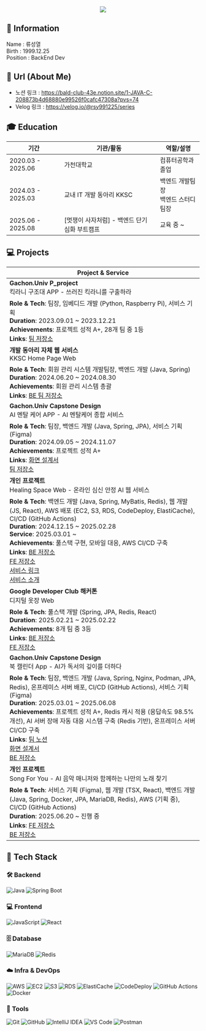 <div align= "center">
    <img src="https://capsule-render.vercel.app/api?type=waving&color=70f0ee&height=180&text=Problem%20Solver&animation=&fontColor=ffffff&fontSize=70" />
    </div>
    
## 🪪 Information
Name : 류성열    
Birth : 1999.12.25      
Position : BackEnd Dev      

## 📜 Url (About Me)
* 노션 링크 : https://bald-club-43e.notion.site/1-JAVA-C-208873b4d68880e99526f0cafc47308a?pvs=74  
* Velog 링크 : https://velog.io/@rsy991225/series

## 🎓 Education

| 기간 | 기관/활동 | 역할/설명 |
|------|---------|---------|
| 2020.03 - 2025.06 | 가천대학교  | 컴퓨터공학과 졸업 |
| 2024.03 - 2025.03 | 교내 IT 개발 동아리 KKSC | 백엔드 개발팀장 <br> 백엔드 스터디 팀장  |
| 2025.06 - 2025.08 | [멋쟁이 사자처럼] - 백엔드 단기 심화 부트캠프 | 교육 중 ~ |

## 💻 Projects

| Project & Service |
|------------------|
| **Gachon.Univ P_project**<br>킥라니 구조대 APP - 쓰러진 킥라니를 구출하라 |
| **Role & Tech**: 팀장, 임베디드 개발 (Python, Raspberry Pi), 서비스 기획 <br>**Duration**: 2023.09.01 ~ 2023.12.21 <br>**Achievements**: 프로젝트 성적 A+, 28개 팀 중 1등 <br>**Links**: [팀 저장소](https://github.com/passionryu/Automatic-Reporting-App-AIOT-project) |
| **개발 동아리 자체 웹 서비스**<br>KKSC Home Page Web |
| **Role & Tech**: 회원 관리 시스템 개발팀장, 백엔드 개발 (Java, Spring) <br>**Duration**: 2024.06.20 ~ 2024.08.30 <br>**Achievements**: 회원 관리 시스템 총괄 <br>**Links**: [BE 팀 저장소](https://github.com/passionryu/StudentClub-WebPage) |
| **Gachon.Univ Capstone Design**<br>AI 멘탈 케어 APP - AI 멘탈케어 종합 서비스 |
| **Role & Tech**: 팀장, 백엔드 개발 (Java, Spring, JPA), 서비스 기획 (Figma)<br>**Duration**: 2024.09.05 ~ 2024.11.07 <br>**Achievements**: 프로젝트 성적 A+ <br>**Links**: [화면 설계서](https://www.figma.com/design/N4NhMHsOaF8D7UD4v5BB2k/Untitled?t=kKi8mY0w6a20eyZM-0)<br>[팀 저장소](https://github.com/passionryu/Chat_Bot) |
| **개인 프로젝트**<br>Healing Space Web - 온라인 심신 안정 AI 웹 서비스 |
| **Role & Tech**: 백엔드 개발 (Java, Spring, MyBatis, Redis), 웹 개발 (JS, React), AWS 배포 (EC2, S3, RDS, CodeDeploy, ElastiCache), CI/CD (GitHub Actions) <br>**Duration**: 2024.12.15 ~ 2025.02.28 <br>**Service**: 2025.03.01 ~ <br>**Achievements**: 풀스택 구현, 모바일 대응, AWS CI/CD 구축 <br>**Links**: [BE 저장소](https://github.com/passionryu/Healing-Space-Back)<br>[FE 저장소](https://github.com/passionryu/Healing-Space-Front)<br>[서비스 링크](http://healing-space-front.s3-website.ap-northeast-2.amazonaws.com)<br>[서비스 소개](https://furtive-bard-509.notion.site/Healing-Space-Web-Service-14c83cc537b6801d92e8ec47ccfab4ab?pvs=4) |
| **Google Developer Club 해커톤**<br>디지털 옷장 Web |
| **Role & Tech**: 풀스택 개발 (Spring, JPA, Redis, React) <br>**Duration**: 2025.02.21 ~ 2025.02.22 <br>**Achievements**: 8개 팀 중 3등 <br>**Links**: [BE 저장소](https://github.com/passionryu/3rdwagle-team6-back)<br>[FE 저장소](https://github.com/passionryu/3rdwagle-team6-front) |
| **Gachon.Univ Capstone Design**<br>북 캘린더 App - AI가 독서의 깊이를 더하다 |
| **Role & Tech**: 팀장, 백엔드 개발 (Java, Spring, Nginx, Podman, JPA, Redis), 온프레미스 서버 배포, CI/CD (GitHub Actions), 서비스 기획 (Figma)<br>**Duration**: 2025.03.01 ~ 2025.06.08 <br>**Achievements**: 프로젝트 성적 A+, Redis 캐시 적용 (응답속도 98.5% 개선), AI 서버 장애 자동 대응 시스템 구축 (Redis 기반), 온프레미스 서버 CI/CD 구축 <br>**Links**: [팀 노션](https://www.notion.so/25-1-AI-1a5bc068c52d80d987b7cc07674b0269?pvs=4)<br>[화면 설계서](https://www.figma.com/design/ndspvub92U64eh9J2MDZSV/Untitled?node-id=0-1&p=f&t=kKi8mY0w6a20eyZM-0)<br>[BE 저장소](https://github.com/passionryu/BookCalendarServer) |
| **개인 프로젝트**<br>Song For You - AI 음악 매니저와 함께하는 나만의 노래 찾기 |
| **Role & Tech**: 서비스 기획 (Figma), 웹 개발 (TSX, React), 백엔드 개발 (Java, Spring, Docker, JPA, MariaDB, Redis), AWS (기획 중), CI/CD (GitHub Actions)<br>**Duration**: 2025.06.20 ~ 진행 중 <br>**Links**: [FE 저장소](https://github.com/passionryu/SongForYou-UserWeb)<br>[BE 저장소](https://github.com/passionryu/SongForYou) |

  </div> 
    </div>
    

## 💼 Tech Stack

### 🛠️ Backend
![Java](https://img.shields.io/badge/Java-007396?style=for-the-badge&logo=java&logoColor=white)
![Spring Boot](https://img.shields.io/badge/Spring_Boot-6DB33F?style=for-the-badge&logo=spring-boot&logoColor=white)

### 💻 Frontend
![JavaScript](https://img.shields.io/badge/JavaScript-F7DF1E?style=for-the-badge&logo=javascript&logoColor=black)
![React](https://img.shields.io/badge/React-20232A?style=for-the-badge&logo=react&logoColor=61DAFB)

### 🗄️ Database
![MariaDB](https://img.shields.io/badge/MariaDB-003545?style=for-the-badge&logo=mariadb&logoColor=white)
![Redis](https://img.shields.io/badge/Redis-DC382D?style=for-the-badge&logo=redis&logoColor=white)

### ☁️ Infra & DevOps
![AWS](https://img.shields.io/badge/AWS-232F3E?style=for-the-badge&logo=amazonaws&logoColor=white)
![EC2](https://img.shields.io/badge/EC2-F58536?style=for-the-badge&logo=amazon-ec2&logoColor=white)
![S3](https://img.shields.io/badge/S3-569A31?style=for-the-badge&logo=amazon-s3&logoColor=white)
![RDS](https://img.shields.io/badge/RDS-527FFF?style=for-the-badge&logo=amazon-rds&logoColor=white)
![ElastiCache](https://img.shields.io/badge/ElastiCache-2DABB1?style=for-the-badge&logo=redis&logoColor=white)
![CodeDeploy](https://img.shields.io/badge/CodeDeploy-6DB33F?style=for-the-badge&logo=amazonaws&logoColor=white)
![GitHub Actions](https://img.shields.io/badge/GitHub_Actions-2088FF?style=for-the-badge&logo=github-actions&logoColor=white)
![Docker](https://img.shields.io/badge/Docker-2496ED?style=for-the-badge&logo=docker&logoColor=white)

### 🧰 Tools
![Git](https://img.shields.io/badge/Git-F05032?style=for-the-badge&logo=git&logoColor=white)
![GitHub](https://img.shields.io/badge/GitHub-181717?style=for-the-badge&logo=github&logoColor=white)
![IntelliJ IDEA](https://img.shields.io/badge/IntelliJ_IDEA-000000?style=for-the-badge&logo=intellij-idea&logoColor=white)
![VS Code](https://img.shields.io/badge/VS_Code-007ACC?style=for-the-badge&logo=visual-studio-code&logoColor=white)
![Postman](https://img.shields.io/badge/Postman-FF6C37?style=for-the-badge&logo=postman&logoColor=white)



